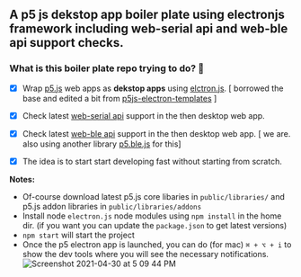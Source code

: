 ## A p5 js dekstop app boiler plate using electronjs framework including web-serial api and web-ble api support checks. 

### What is this boiler plate repo trying to do? 🤔
- [x] Wrap [p5.js](https://p5js.org/) web apps as __dekstop apps__ using [elctron.js](https://www.electronjs.org/docs/tutorial/quick-start). [ borrowed the base and edited a bit from [p5js-electron-templates](https://github.com/garciadelcastillo/p5js-electron-templates) ] 
- [x] Check latest [web-serial api](https://web.dev/serial/) support in the then desktop web app.
- [x] Check latest [web-ble api](https://web.dev/bluetooth/) support in the then desktop web app. [ we are. also using another library [p5.ble.js](https://itpnyu.github.io/p5ble-website/) for this]
- [x] The idea is to start start developing fast without starting from scratch.


__Notes:__ 
- Of-course download latest p5.js core libaries in `public/libraries/` and p5.js addon libraries in `public/libraries/addons`
- Install node `electron.js` node modules using `npm install` in the home dir. (if you want you can update the `package.json` to get latest versions)
- `npm start` will start the project
- Once the p5 electron app is launched, you can do (for mac) `⌘ + ⌥ + i` to show the dev tools where you will see the necessary notifications. 
![Screenshot 2021-04-30 at 5 09 44 PM](https://user-images.githubusercontent.com/4619862/116678174-9ce33500-a9db-11eb-8f34-ddc3e1b18ad6.png)
